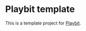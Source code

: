 # Playbit template

This is a template project for [Playbit](https://github.com/GamesRightMeow/playbit).